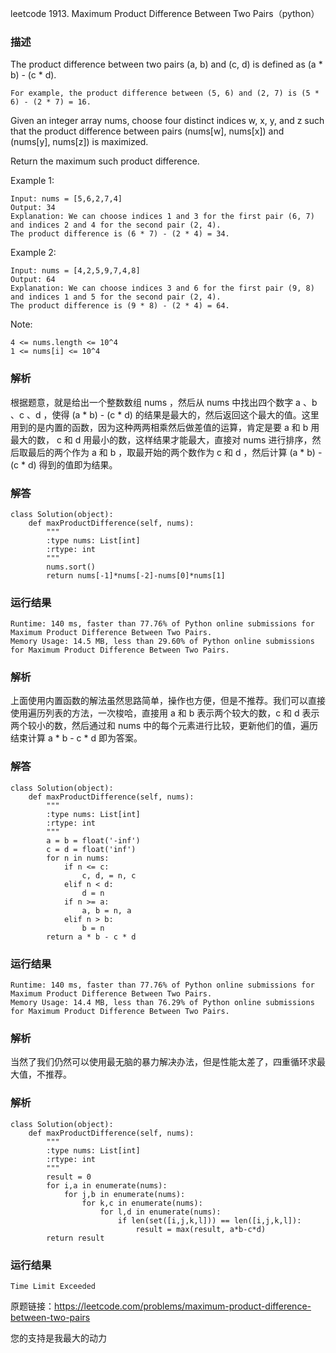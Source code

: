 leetcode  1913. Maximum Product Difference Between Two Pairs（python）

### 描述

The product difference between two pairs (a, b) and (c, d) is defined as (a * b) - (c * d).

	For example, the product difference between (5, 6) and (2, 7) is (5 * 6) - (2 * 7) = 16.
Given an integer array nums, choose four distinct indices w, x, y, and z such that the product difference between pairs (nums[w], nums[x]) and (nums[y], nums[z]) is maximized.

Return the maximum such product difference.



Example 1:

	Input: nums = [5,6,2,7,4]
	Output: 34
	Explanation: We can choose indices 1 and 3 for the first pair (6, 7) and indices 2 and 4 for the second pair (2, 4).
	The product difference is (6 * 7) - (2 * 4) = 34.

	
Example 2:

	Input: nums = [4,2,5,9,7,4,8]
	Output: 64
	Explanation: We can choose indices 3 and 6 for the first pair (9, 8) and indices 1 and 5 for the second pair (2, 4).
	The product difference is (9 * 8) - (2 * 4) = 64.



Note:


	4 <= nums.length <= 10^4
	1 <= nums[i] <= 10^4

### 解析

根据题意，就是给出一个整数数组 nums ，然后从 nums 中找出四个数字 a 、b 、c 、d ，使得 (a * b) - (c * d) 的结果是最大的，然后返回这个最大的值。这里用到的是内置的函数，因为这种两两相乘然后做差值的运算，肯定是要 a 和 b 用最大的数， c 和 d 用最小的数，这样结果才能最大，直接对 nums 进行排序，然后取最后的两个作为 a 和 b ，取最开始的两个数作为 c 和 d ，然后计算  (a * b) - (c * d)  得到的值即为结果。


### 解答
				
	class Solution(object):
	    def maxProductDifference(self, nums):
	        """
	        :type nums: List[int]
	        :rtype: int
	        """
	        nums.sort()
	        return nums[-1]*nums[-2]-nums[0]*nums[1]

            	      
			
### 运行结果

	Runtime: 140 ms, faster than 77.76% of Python online submissions for Maximum Product Difference Between Two Pairs.
	Memory Usage: 14.5 MB, less than 29.60% of Python online submissions for Maximum Product Difference Between Two Pairs.


### 解析

上面使用内置函数的解法虽然思路简单，操作也方便，但是不推荐。我们可以直接使用遍历列表的方法，一次梭哈，直接用 a 和 b 表示两个较大的数，c 和 d 表示两个较小的数，然后通过和 nums 中的每个元素进行比较，更新他们的值，遍历结束计算 a * b - c * d 即为答案。


### 解答
				
	class Solution(object):
	    def maxProductDifference(self, nums):
	        """
	        :type nums: List[int]
	        :rtype: int
	        """
	        a = b = float('-inf')
	        c = d = float('inf')
	        for n in nums:
	            if n <= c:
	                c, d, = n, c
	            elif n < d:
	                d = n
	            if n >= a:
	                a, b = n, a
	            elif n > b:
	                b = n
	        return a * b - c * d
            	      
			
### 运行结果

	Runtime: 140 ms, faster than 77.76% of Python online submissions for Maximum Product Difference Between Two Pairs.
	Memory Usage: 14.4 MB, less than 76.29% of Python online submissions for Maximum Product Difference Between Two Pairs.

### 解析

当然了我们仍然可以使用最无脑的暴力解决办法，但是性能太差了，四重循环求最大值，不推荐。

### 解析

	class Solution(object):
	    def maxProductDifference(self, nums):
	        """
	        :type nums: List[int]
	        :rtype: int
	        """
	        result = 0
	        for i,a in enumerate(nums):
	            for j,b in enumerate(nums):
	                for k,c in enumerate(nums):
	                    for l,d in enumerate(nums):
	                        if len(set([i,j,k,l])) == len([i,j,k,l]):
	                            result = max(result, a*b-c*d)
	        return result
### 运行结果

	Time Limit Exceeded
	
原题链接：https://leetcode.com/problems/maximum-product-difference-between-two-pairs



您的支持是我最大的动力
